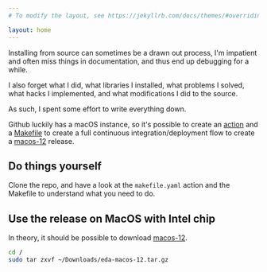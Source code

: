 ```yaml
---
# To modify the layout, see https://jekyllrb.com/docs/themes/#overriding-theme-defaults

layout: home
---
```


Installing from source can sometimes be a drawn out process, I'm
impatient and often miss things in documentation, and thus end up 
debugging for a while.

I also forget what I did, what libraries I installed, 
what problems I solved, what hacks I implemented, and what modifications 
I did to the source.

As such, I spent some effort to write everything down.

Github luckily has a macOS instance, so it's possible to create
an
[action](https://github.com/wulffern/compile_eda_mac/blob/main/.github/workflows/makefile.yml)
and a [Makefile](https://github.com/wulffern/compile_eda_mac/blob/main/Makefile)
to create a full continuous integration/deployment flow to create a
[macos-12](assets/eda-macos-12.tar.gz) release.


## Do things yourself 
Clone the repo, and have a look at the `makefile.yaml` action and the Makefile
to understand what you need to do.

## Use the release on MacOS with Intel chip

In theory, it should be possible to download
[macos-12](assets/eda-macos-12.tar.gz).

``` bash
cd /
sudo tar zxvf ~/Downloads/eda-macos-12.tar.gz
```




  

